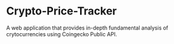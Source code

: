 # Crypto-Price-Tracker
A web application that provides in-depth fundamental analysis of crytocurrencies using Coingecko Public API.

